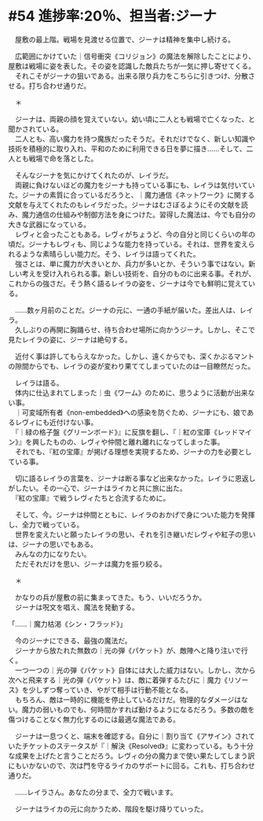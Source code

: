 # #54 進捗率:20％、担当者:ジーナ
　屋敷の最上階。戦場を見渡せる位置で、ジーナは精神を集中し続ける。  

　広範囲にかけていた｜信号衝突《コリジョン》の魔法を解除したことにより、屋敷は戦場に姿を表した。その姿を認識した敵兵たちが一気に押し寄せてくる。  
　それこそがジーナの狙いである。出来る限り兵力をこちらに引きつけ、分散させる。打ち合わせ通りだ。

　＊

　ジーナは、両親の顔を覚えていない。幼い頃に二人とも戦場で亡くなった、と聞かされている。  
　二人とも、高い魔力を持つ魔族だったそうだ。それだけでなく、新しい知識や技術を積極的に取り入れ、平和のために利用できる日を夢に描き……そして、二人とも戦場で命を落とした。

　そんなジーナを気にかけてくれたのが、レイラだ。  
　両親に負けないほどの魔力をジーナも持っている事にも、レイラは気付いていた。ジーナの素質に合っているだろうと、｜魔力通信《ネットワーク》に関する文献を与えてくれたのもレイラだった。ジーナはむさぼるようにその文献を読み、魔力通信の仕組みや制御方法を身につけた。習得した魔法は、今でも自分の大きな武器になっている。  
　レヴィと会ったこともある。レヴィがちょうど、今の自分と同じくらいの年の頃だ。ジーナもレヴィも、同じような能力を持っている。それは、世界を変えられるような素晴らしい能力だ。そう、レイラは語ってくれた。  
　強さとは、単に魔力が大きいとか、兵力が多いとか、そういう事ではない。新しい考えを受け入れられる事。新しい技術を、自分のものに出来る事。それが、これからの強さだ。そう熱く語るレイラの姿を、ジーナは今でも鮮明に覚えている。  

　……数ヶ月前のことだ。ジーナの元に、一通の手紙が届いた。差出人は、レイラ。  
　久しぶりの再開に胸踊らせ、待ち合わせ場所に向かうジーナ。しかし、そこで見たレイラの姿に、ジーナは絶句する。

　近付く事は許してもらえなかった。しかし、遠くからでも、深くかぶるマントの隙間からでも、レイラの姿が変わり果ててしまっていたのは一目瞭然だった。

　レイラは語る。  
　体内に仕込まれてしまった｜虫《ワーム》のために、思うように活動が出来ない事。  
　｜可変域所有者《non-embedded》への感染を防ぐため、ジーナにも、娘であるレヴィにも近付けない事。  
　『｜緑の格子盤《グリーンボード》』に反旗を翻し、『｜紅の宝庫《レッドマイン》』を興したものの、レヴィや仲間と離れ離れになってしまった事。  
　それでも、『紅の宝庫』が掲げる理想を実現するため、ジーナの力を必要としている事。

　切に語るレイラの言葉を、ジーナは断る事など出来なかった。レイラに恩返しがしたい。その一心で、ジーナはライカと共に旅に出た。  
　『紅の宝庫』で戦うレヴィたちと合流するために。

　そして、今。ジーナは仲間とともに、レイラのおかげで身についた能力を発揮し、全力で戦っている。  
　世界を変えたいと願ったレイラの思い、それを引き継いだレヴィや紅子の思いは、ジーナの思いでもある。  
　みんなの力になりたい。  
　ただそれだけを思い、ジーナは魔力を振り絞る。

　＊

　かなりの兵が屋敷の前に集まってきた。もう、いいだろうか。  
　ジーナは呪文を唱え、魔法を発動する。

「……｜魔力枯渇《シン・フラッド》」

　今のジーナにできる、最強の魔法だ。  
　ジーナから放たれた無数の｜光の弾《パケット》が、敵陣へと降り注いで行く。  
　一つ一つの｜光の弾《パケット》自体には大した威力はない。しかし、次から次へと飛来する｜光の弾《パケット》は、敵に着弾するたびに｜魔力《リソース》を少しずつ奪っていき、やがて相手は行動不能となる。  
　もちろん、敵は一時的に機能を停止しているだけだ。物理的なダメージはない。魔力の弱いものでも、何時間かすれば動けるようになるだろう。多数の敵を傷つけることなく無力化するのには最適な魔法である。

　ジーナは一息つくと、端末を確認する。自分に｜割り当て《アサイン》されていたチケットのステータスが『｜解決《Resolved》』に変わっている。もう十分な成果を上げたと言うことだろう。レヴィの分の魔力まで使い果たしてしまう訳にもいかないので、次は門を守るライカのサポートに回る。これも、打ち合わせ通りだ。

　……レイラさん。あなたの分まで、全力で戦います。

　ジーナはライカの元に向かうため、階段を駆け降りていった。

